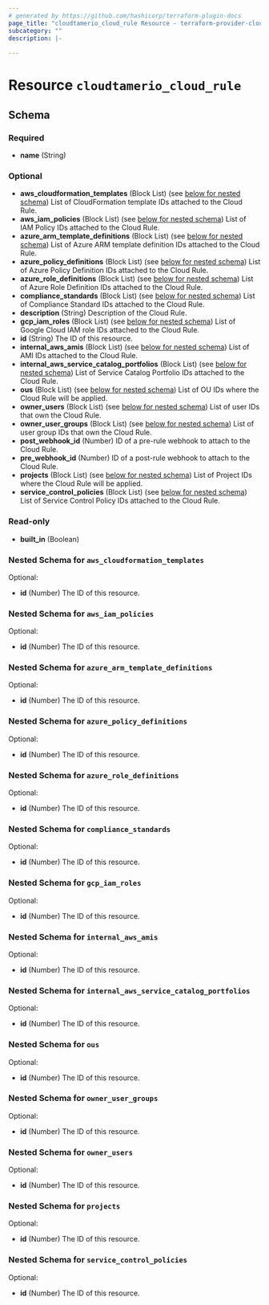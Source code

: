 ```yaml
---
# generated by https://github.com/hashicorp/terraform-plugin-docs
page_title: "cloudtamerio_cloud_rule Resource - terraform-provider-cloudtamerio"
subcategory: ""
description: |-
  
---
```


# Resource `cloudtamerio_cloud_rule`





<!-- schema generated by tfplugindocs -->
## Schema

### Required

- **name** (String)

### Optional

- **aws_cloudformation_templates** (Block List) (see [below for nested schema](#nestedblock--aws_cloudformation_templates)) List of CloudFormation template IDs attached to the Cloud Rule.
- **aws_iam_policies** (Block List) (see [below for nested schema](#nestedblock--aws_iam_policies)) List of IAM Policy IDs attached to the Cloud Rule.
- **azure_arm_template_definitions** (Block List) (see [below for nested schema](#nestedblock--azure_arm_template_definitions)) List of Azure ARM template definition IDs attached to the Cloud Rule.
- **azure_policy_definitions** (Block List) (see [below for nested schema](#nestedblock--azure_policy_definitions)) List of Azure Policy Definition IDs attached to the Cloud Rule.
- **azure_role_definitions** (Block List) (see [below for nested schema](#nestedblock--azure_role_definitions)) List of Azure Role Definition IDs attached to the Cloud Rule.
- **compliance_standards** (Block List) (see [below for nested schema](#nestedblock--compliance_standards)) List of Compliance Standard IDs attached to the Cloud Rule.
- **description** (String) Description of the Cloud Rule.
- **gcp_iam_roles** (Block List) (see [below for nested schema](#nestedblock--gcp_iam_roles)) List of Google Cloud IAM role IDs attached to the Cloud Rule.
- **id** (String) The ID of this resource.
- **internal_aws_amis** (Block List) (see [below for nested schema](#nestedblock--internal_aws_amis)) List of AMI IDs attached to the Cloud Rule.
- **internal_aws_service_catalog_portfolios** (Block List) (see [below for nested schema](#nestedblock--internal_aws_service_catalog_portfolios)) List of Service Catalog Portfolio IDs attached to the Cloud Rule.
- **ous** (Block List) (see [below for nested schema](#nestedblock--ous)) List of OU IDs where the Cloud Rule will be applied.
- **owner_users** (Block List) (see [below for nested schema](#nestedblock--owner_users)) List of user IDs that own the Cloud Rule.
- **owner_user_groups** (Block List) (see [below for nested schema](#nestedblock--owner_user_groups)) List of user group IDs that own the Cloud Rule.
- **post_webhook_id** (Number) ID of a pre-rule webhook to attach to the Cloud Rule.
- **pre_webhook_id** (Number) ID of a post-rule webhook to attach to the Cloud Rule.
- **projects** (Block List) (see [below for nested schema](#nestedblock--projects)) List of Project IDs where the Cloud Rule will be applied.
- **service_control_policies** (Block List) (see [below for nested schema](#nestedblock--service_control_policies)) List of Service Control Policy IDs attached to the Cloud Rule.

### Read-only

- **built_in** (Boolean)

<a id="nestedblock--aws_cloudformation_templates"></a>
### Nested Schema for `aws_cloudformation_templates`

Optional:

- **id** (Number) The ID of this resource.


<a id="nestedblock--aws_iam_policies"></a>
### Nested Schema for `aws_iam_policies`

Optional:

- **id** (Number) The ID of this resource.


<a id="nestedblock--azure_arm_template_definitions"></a>
### Nested Schema for `azure_arm_template_definitions`

Optional:

- **id** (Number) The ID of this resource.


<a id="nestedblock--azure_policy_definitions"></a>
### Nested Schema for `azure_policy_definitions`

Optional:

- **id** (Number) The ID of this resource.


<a id="nestedblock--azure_role_definitions"></a>
### Nested Schema for `azure_role_definitions`

Optional:

- **id** (Number) The ID of this resource.


<a id="nestedblock--compliance_standards"></a>
### Nested Schema for `compliance_standards`

Optional:

- **id** (Number) The ID of this resource.


<a id="nestedblock--gcp_iam_roles"></a>
### Nested Schema for `gcp_iam_roles`

Optional:

- **id** (Number) The ID of this resource.


<a id="nestedblock--internal_aws_amis"></a>
### Nested Schema for `internal_aws_amis`

Optional:

- **id** (Number) The ID of this resource.


<a id="nestedblock--internal_aws_service_catalog_portfolios"></a>
### Nested Schema for `internal_aws_service_catalog_portfolios`

Optional:

- **id** (Number) The ID of this resource.


<a id="nestedblock--ous"></a>
### Nested Schema for `ous`

Optional:

- **id** (Number) The ID of this resource.


<a id="nestedblock--owner_user_groups"></a>
### Nested Schema for `owner_user_groups`

Optional:

- **id** (Number) The ID of this resource.


<a id="nestedblock--owner_users"></a>
### Nested Schema for `owner_users`

Optional:

- **id** (Number) The ID of this resource.


<a id="nestedblock--projects"></a>
### Nested Schema for `projects`

Optional:

- **id** (Number) The ID of this resource.


<a id="nestedblock--service_control_policies"></a>
### Nested Schema for `service_control_policies`

Optional:

- **id** (Number) The ID of this resource.



